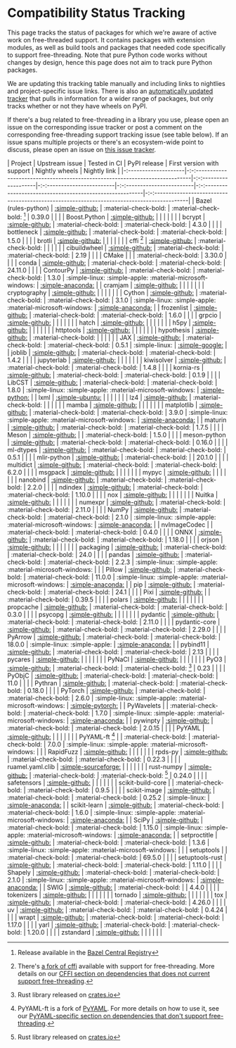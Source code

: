 # Compatibility Status Tracking

This page tracks the status of packages for which we're aware of active work on
free-threaded support. It contains packages with extension modules, as well
as build tools and packages that needed code specifically to support
free-threading. Note that pure Python code works without changes by design,
hence this page does not aim to track pure Python packages.

We are updating this tracking table manually and including links to nightlies
and project-specific issue links. There is also an [automatically
updated tracker](https://hugovk.github.io/free-threaded-wheels/) that pulls in
information for a wider range of packages, but only tracks whether or not they
have wheels on PyPI.

If there's a bug related to free-threading in a library you use, please open
an issue on the corresponding issue tracker or post a comment on the
corresponding free-threading support tracking issue (see table below). If
an issue spans multiple projects or there's an ecosystem-wide point to discuss,
please open an issue on [this issue tracker](https://github.com/Quansight-Labs/free-threaded-compatibility/issues).

<!-- keep alphabetically ordered -->

| Project              | Upstream issue                                                                 | Tested in CI          | PyPI release               | First version with support | Nightly wheels                                             | Nightly link                                                                                 |
|-:--------------------|-:-:----------------------------------------------------------------------------|-:-:-------------------|-:-:------------------------|-:-:------------------------|-:-:--------------------------------------------------------|-:-:------------------------------------------------------------------------------------------|
| Bazel (rules-python) | [:simple-github:](https://github.com/bazel-contrib/rules_python/issues/2386)   | :material-check-bold: | :material-check-bold: [^1] | 0.39.0                     |                                                            |                                                                                              |
| Boost.Python         | [:simple-github:](https://github.com/boostorg/python/issues/458)               |                       |                            |                            |                                                            |                                                                                              |
| bcrypt               | [:simple-github:](https://github.com/pyca/bcrypt/issues/913)                   | :material-check-bold: | :material-check-bold:      | 4.3.0                      |                                                            |                                                                                              |
| bottleneck           | [:simple-github:](https://github.com/pydata/bottleneck/pull/468)               | :material-check-bold: | :material-check-bold:      | 1.5.0                      |                                                            |                                                                                              |
| brotli               | [:simple-github:](https://github.com/google/brotli/issues/1241)                |                       |                            |                            |                                                            |                                                                                              |
| cffi [^2]            | [:simple-github:](https://github.com/python-cffi/cffi/issues/126)              | :material-check-bold: |                            |                            |                                                            |                                                                                              |
| cibuildwheel         | [:simple-github:](https://github.com/pypa/cibuildwheel/issues/1657)            | :material-check-bold: | :material-check-bold:      | 2.19                       |                                                            |                                                                                              |
| CMake                |                                                                                |                       | :material-check-bold:      | 3.30.0                     |                                                            |                                                                                              |
| conda                | [:simple-github:](https://github.com/conda/conda/issues/14053)                 | :material-check-bold: | :material-check-bold:      | 24.11.0                    |                                                            |                                                                                              |
| ContourPy            | [:simple-github:](https://github.com/contourpy/contourpy/issues/407)           | :material-check-bold: | :material-check-bold:      | 1.3.0                      | :simple-linux: :simple-apple: :material-microsoft-windows: | [:simple-anaconda:](https://anaconda.org/scientific-python-nightly-wheels/contourpy/)        |
| cramjam              | [:simple-github:](https://github.com/milesgranger/cramjam/issues/199)          |                       |                            |                            |                                                            |                                                                                              |
| cryptography         | [:simple-github:](https://github.com/pyca/cryptography/issues/12489)           |                       |                            |                            |                                                            |                                                                                              |
| Cython               | [:simple-github:](https://github.com/cython/cython/issues/6221)                | :material-check-bold: | :material-check-bold:      | 3.1.0                      | :simple-linux: :simple-apple: :material-microsoft-windows: | [:simple-anaconda:](https://anaconda.org/scientific-python-nightly-wheels/cython/)           |
| frozenlist           | [:simple-github:](https://github.com/aio-libs/frozenlist/pull/618)             | :material-check-bold: | :material-check-bold:      | 1.6.0                      |                                                            |                                                                                              |
| grpcio               | [:simple-github:](https://github.com/grpc/grpc/issues/38762)                   |                       |                            |                            |                                                            |                                                                                              |
| hatch                | [:simple-github:](https://github.com/pypa/hatch/issues/1801)                   |                       |                            |                            |                                                            |                                                                                              |
| h5py                 | [:simple-github:](https://github.com/h5py/h5py/issues/2475)                    |                       |                            |                            |                                                            |                                                                                              |
| httptools            | [:simple-github:](https://github.com/MagicStack/httptools/issues/118)          |                       |                            |                            |                                                            |                                                                                              |
| hypothesis           | [:simple-github:](https://github.com/HypothesisWorks/hypothesis/issues/4028)   | :material-check-bold: |                            |                            |                                                            |                                                                                              |
| JAX                  | [:simple-github:](https://github.com/jax-ml/jax/issues/23073)                  | :material-check-bold: | :material-check-bold:      | 0.5.1                      | :simple-linux:                                             | [:simple-google:](https://docs.jax.dev/en/latest/installation.html#jax-nightly-installation) |
| joblib               | [:simple-github:](https://github.com/joblib/joblib/issues/1592)                | :material-check-bold: | :material-check-bold:      | 1.4.2                      |                                                            |                                                                                              |
| jupyterlab           | [:simple-github:](https://github.com/jupyterlab/jupyterlab/issues/16915)       |                       |                            |                            |                                                            |                                                                                              |
| kiwisolver           | [:simple-github:](https://github.com/nucleic/kiwi/pull/190)                    | :material-check-bold: | :material-check-bold:      | 1.4.8                      |                                                            |                                                                                              |
| kornia-rs            | [:simple-github:](https://github.com/kornia/kornia-rs/issues/226)              | :material-check-bold: | :material-check-bold:      | 0.1.9                      |                                                            |                                                                                              |
| LibCST               | [:simple-github:](https://github.com/Instagram/LibCST/issues/1242)             | :material-check-bold: | :material-check-bold:      | 1.8.0                      | :simple-linux: :simple-apple: :material-microsoft-windows: | [:simple-python:](https://test.pypi.org/project/libcst)                                      |
| lxml                 | [:simple-ubuntu:](https://bugs.launchpad.net/lxml/+bug/2111289)                |                       |                            |                            |                                                            |                                                                                              |
| lz4                  | [:simple-github:](https://github.com/python-lz4/python-lz4/issues/292)         | :material-check-bold: |                            |                            |                                                            |                                                                                              |
| mamba                | [:simple-github:](https://github.com/mamba-org/mamba/pull/3579)                |                       |                            |                            |                                                            |                                                                                              |
| matplotlib           | [:simple-github:](https://github.com/matplotlib/matplotlib/issues/28611)       | :material-check-bold: | :material-check-bold:      | 3.9.0                      | :simple-linux: :simple-apple: :material-microsoft-windows: | [:simple-anaconda:](https://anaconda.org/scientific-python-nightly-wheels/matplotlib/)       |
| maturin              | [:simple-github:](https://github.com/PyO3/maturin/issues/2315)                 | :material-check-bold: | :material-check-bold:      | 1.7.5                      |                                                            |                                                                                              |
| Meson                | [:simple-github:](https://github.com/mesonbuild/meson/issues/13263)            |                       | :material-check-bold:      | 1.5.0                      |                                                            |                                                                                              |
| meson-python         | [:simple-github:](https://github.com/mesonbuild/meson-python/issues/499)       | :material-check-bold: | :material-check-bold:      | 0.16.0                     |                                                            |                                                                                              |
| ml-dtypes            | [:simple-github:](https://github.com/jax-ml/ml_dtypes/issues/228)              | :material-check-bold: | :material-check-bold:      | 0.5.1                      |                                                            |                                                                                              |
| mlir-python          | [:simple-github:](https://github.com/llvm/llvm-project/issues/105522)          | :material-check-bold: |                            | 20.1.0                     |                                                            |                                                                                              |
| multidict            | [:simple-github:](https://github.com/aio-libs/multidict/issues/1014)           | :material-check-bold: | :material-check-bold:      | 6.2.0                      |                                                            |                                                                                              |
| msgpack              | [:simple-github:](https://github.com/msgpack/msgpack-python/issues/613)        |                       |                            |                            |                                                            |                                                                                              |
| mypyc                | [:simple-github:](https://github.com/mypyc/mypyc/issues/1038)                  |                       |                            |                            |                                                            |                                                                                              |
| nanobind             | [:simple-github:](https://github.com/wjakob/nanobind/pull/695)                 | :material-check-bold: | :material-check-bold:      | 2.2.0                      |                                                            |                                                                                              |
| ndindex              | [:simple-github:](https://github.com/Quansight-Labs/ndindex/issues/198)        | :material-check-bold: | :material-check-bold:      | 1.10.0                     |                                                            |                                                                                              |
| nox                  | [:simple-github:](https://github.com/wntrblm/nox/issues/949)                   |                       |                            |                            |                                                            |                                                                                              |
| Nuitka               | [:simple-github:](https://github.com/Nuitka/Nuitka/issues/3062)                |                       |                            |                            |                                                            |                                                                                              |
| numexpr              | [:simple-github:](https://github.com/pydata/numexpr/issues/503)                | :material-check-bold: | :material-check-bold:      | 2.11.0                     |                                                            |                                                                                              |
| NumPy                | [:simple-github:](https://github.com/numpy/numpy/issues/26157)                 | :material-check-bold: | :material-check-bold:      | 2.1.0                      | :simple-linux: :simple-apple: :material-microsoft-windows: | [:simple-anaconda:](https://anaconda.org/scientific-python-nightly-wheels/numpy/)            |
| nvImageCodec         |                                                                                | :material-check-bold: | :material-check-bold:      | 0.4.0                      |                                                            |                                                                                              |
| ONNX                 | [:simple-github:](https://github.com/onnx/onnx/issues/6594)                    | :material-check-bold: | :material-check-bold:      | 1.18.0                     |                                                            |                                                                                              |
| orjson               | [:simple-github:](https://github.com/ijl/orjson/issues/530)                    |                       |                            |                            |                                                            |                                                                                              |
| packaging            | [:simple-github:](https://github.com/pypa/packaging/issues/727)                | :material-check-bold: | :material-check-bold:      | 24.0                       |                                                            |                                                                                              |
| pandas               | [:simple-github:](https://github.com/pandas-dev/pandas/issues/59057)           | :material-check-bold: | :material-check-bold:      | 2.2.3                      | :simple-linux: :simple-apple: :material-microsoft-windows: |                                                                                              |
| Pillow               | [:simple-github:](https://github.com/python-pillow/Pillow/issues/8199)         | :material-check-bold: | :material-check-bold:      | 11.0.0                     | :simple-linux: :simple-apple: :material-microsoft-windows: | [:simple-anaconda:](https://anaconda.org/scientific-python-nightly-wheels/pillow/)           |
| pip                  | [:simple-github:](https://github.com/pypa/pip/issues/12634)                    | :material-check-bold: | :material-check-bold:      | 24.1                       |                                                            |                                                                                              |
| Pixi                 | [:simple-github:](https://github.com/prefix-dev/pixi/issues/2732)              |                       | :material-check-bold:      | 0.39.5                     |                                                            |                                                                                              |
| polars               | [:simple-github:](https://github.com/pola-rs/polars/issues/21889)              |                       |                            |                            |                                                            |                                                                                              |
| propcache            | [:simple-github:](https://github.com/aio-libs/propcache/pull/84)               | :material-check-bold: | :material-check-bold:      | 0.3.0                      |                                                            |                                                                                              |
| psycopg              | [:simple-github:](https://github.com/psycopg/psycopg/issues/1095)              |                       |                            |                            |                                                            |                                                                                              |
| pydantic             | [:simple-github:](https://github.com/pydantic/pydantic/issues/10483)           | :material-check-bold: | :material-check-bold:      | 2.11.0                     |                                                            |                                                                                              |
| pydantic-core        | [:simple-github:](https://github.com/pydantic/pydantic-core/issues/1555)       | :material-check-bold: | :material-check-bold:      | 2.29.0                     |                                                            |                                                                                              |
| PyArrow              | [:simple-github:](https://github.com/apache/arrow/issues/43536)                | :material-check-bold: | :material-check-bold:      | 18.0.0                     | :simple-linux: :simple-apple:                              | [:simple-anaconda:](https://anaconda.org/scientific-python-nightly-wheels/pyarrow/)          |
| pybind11             | [:simple-github:](https://github.com/pybind/pybind11/issues/5112)              | :material-check-bold: | :material-check-bold:      | 2.13                       |                                                            |                                                                                              |
| pycares              | [:simple-github:](https://github.com/saghul/pycares/issues/213)                |                       |                            |                            |                                                            |                                                                                              |
| PyNaCl               | [:simple-github:](https://github.com/pyca/pynacl/issues/857)                   |                       |                            |                            |                                                            |                                                                                              |
| PyO3                 | [:simple-github:](https://github.com/PyO3/pyo3/issues/4265)                    | :material-check-bold: | :material-check-bold: [^3] | 0.23                       |                                                            |                                                                                              |
| PyObjC               | [:simple-github:](https://github.com/ronaldoussoren/pyobjc/issues/608)         | :material-check-bold: | :material-check-bold:      | 11.0                       |                                                            |                                                                                              |
| Pythran              | [:simple-github:](https://github.com/serge-sans-paille/pythran/issues/2258)    | :material-check-bold: | :material-check-bold:      | 0.18.0                     |                                                            |                                                                                              |
| PyTorch              | [:simple-github:](https://github.com/pytorch/pytorch/issues/130249)            | :material-check-bold: | :material-check-bold:      | 2.6.0                      | :simple-linux: :simple-apple: :material-microsoft-windows: | [:simple-pytorch:](https://pytorch.org/get-started/locally/#start-locally)                   |
| PyWavelets           |                                                                                | :material-check-bold: | :material-check-bold:      | 1.7.0                      | :simple-linux: :simple-apple: :material-microsoft-windows: | [:simple-anaconda:](https://anaconda.org/scientific-python-nightly-wheels/pywavelets/)       |
| pywinpty             | [:simple-github:](https://github.com/andfoy/pywinpty/issues/491)               | :material-check-bold: | :material-check-bold:      | 2.0.15                     |                                                            |                                                                                              |
| PyYAML               | [:simple-github:](https://github.com/yaml/pyyaml/issues/856)                   |                       |                            |                            |                                                            |                                                                                              |
| PyYAML-ft [^4]       |                                                                                | :material-check-bold: | :material-check-bold:      | 7.0.0                      | :simple-linux: :simple-apple: :material-microsoft-windows: |                                                                                              |
| RapidFuzz            | [:simple-github:](https://github.com/rapidfuzz/RapidFuzz/issues/399)           |                       |                            |                            |                                                            |                                                                                              |
| rpds-py              | [:simple-github:](https://github.com/crate-py/rpds/issues/101)                 | :material-check-bold: | :material-check-bold:      | 0.22.3                     |                                                            |                                                                                              |
| ruamel.yaml.clib     | [:simple-sourceforge:](https://sourceforge.net/p/ruamel-yaml-clib/tickets/44/) |                       |                            |                            |                                                            |                                                                                              |
| rust-numpy           | [:simple-github:](https://github.com/PyO3/rust-numpy/issues/476)               | :material-check-bold: | :material-check-bold: [^3] | 0.24.0                     |                                                            |                                                                                              |
| safetensors          | [:simple-github:](https://github.com/huggingface/safetensors/issues/572)       |                       |                            |                            |                                                            |                                                                                              |
| scikit-build-core    |                                                                                | :material-check-bold: | :material-check-bold:      | 0.9.5                      |                                                            |                                                                                              |
| scikit-image         | [:simple-github:](https://github.com/scikit-image/scikit-image/issues/7464)    | :material-check-bold: | :material-check-bold:      | 0.25.2                     | :simple-linux:                                             | [:simple-anaconda:](https://anaconda.org/scientific-python-nightly-wheels/scikit-image/)     |
| scikit-learn         | [:simple-github:](https://github.com/scikit-learn/scikit-learn/issues/28978)   | :material-check-bold: | :material-check-bold:      | 1.6.0                      | :simple-linux: :simple-apple: :material-microsoft-windows: | [:simple-anaconda:](https://anaconda.org/scientific-python-nightly-wheels/scikit-learn/)     |
| SciPy                | [:simple-github:](https://github.com/scipy/scipy/issues/20669)                 | :material-check-bold: | :material-check-bold:      | 1.15.0                     | :simple-linux: :simple-apple: :material-microsoft-windows: | [:simple-anaconda:](https://anaconda.org/scientific-python-nightly-wheels/scipy/)            |
| setproctitle         | [:simple-github:](https://github.com/dvarrazzo/py-setproctitle/issues/147)     | :material-check-bold: | :material-check-bold:      | 1.3.6                      | :simple-linux: :simple-apple: :material-microsoft-windows: |                                                                                              |
| setuptools           |                                                                                | :material-check-bold: | :material-check-bold:      | 69.5.0                     |                                                            |                                                                                              |
| setuptools-rust      | [:simple-github:](https://github.com/PyO3/setuptools-rust/pull/502)            | :material-check-bold: | :material-check-bold:      | 1.11.0                     |                                                            |                                                                                              |
| Shapely              | [:simple-github:](https://github.com/shapely/shapely/pull/2138)                | :material-check-bold: | :material-check-bold:      | 2.1.0                      | :simple-linux: :simple-apple: :material-microsoft-windows: | [:simple-anaconda:](https://anaconda.org/scientific-python-nightly-wheels/shapely/)          |
| SWIG                 | [:simple-github:](https://github.com/swig/swig/issues/3121)                    | :material-check-bold: |                            | 4.4.0                      |                                                            |                                                                                              |
| tokenizers           | [:simple-github:](https://github.com/huggingface/tokenizers/issues/1784)       |                       |                            |                            |                                                            |                                                                                              |
| tornado              | [:simple-github:](https://github.com/tornadoweb/tornado/issues/3501)           |                       |                            |                            |                                                            |                                                                                              |
| tox                  | [:simple-github:](https://github.com/tox-dev/tox/issues/3391)                  | :material-check-bold: | :material-check-bold:      | 4.26.0                     |                                                            |                                                                                              |
| uv                   | [:simple-github:](https://github.com/astral-sh/uv/issues/7193)                 | :material-check-bold: | :material-check-bold:      | 0.4.24                     |                                                            |                                                                                              |
| wrapt                | [:simple-github:](https://github.com/GrahamDumpleton/wrapt/pull/269)           | :material-check-bold: | :material-check-bold:      | 1.17.0                     |                                                            |                                                                                              |
| yarl                 | [:simple-github:](https://github.com/aio-libs/yarl/issues/1455)                | :material-check-bold: | :material-check-bold:      | 1.20.0                     |                                                            |                                                                                              |
| zstandard            | [:simple-github:](https://github.com/indygreg/python-zstandard/issues/231)     |                       |                            |                            |                                                            |                                                                                              |

[^1]: Release available in the [Bazel Central Registry](https://registry.bazel.build)

[^2]: There's [a fork of cffi](https://github.com/Quansight-Labs/cffi-ft) available
    with support for free-threading. More details on our [CFFI section on
    dependencies that does not current support
    free-threading](dependencies.md#cffi-fork-with-support-for-free-threading).

[^3]: Rust library released on [crates.io](https://crates.io/crates/pyo3)

[^4]: PyYAML-ft is a fork of [PyYAML](https://github.com/yaml/pyyaml).
    For more details on how to use it, see our [PyYAML-specific section
    on dependencies that don't support free-threading](dependencies.md#depending-on-pyyaml-use-pyyaml-ft).
